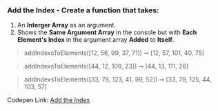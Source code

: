 ### Add the Index - Create a function that takes: 

1. An **Interger Array** as an argument. 
1. Shows the **Same Argument Array** in the console but with **Each Element's Index** in the argument array **Added** to **Itself**.

> addIndexsToElements([12, 56, 99, 37, 71]) ➞ [12, 57, 101, 40, 75] 

> addIndexsToElements([44, 12, 109, 23]) ➞ [44, 13, 111, 26]

> addIndexsToElements([33, 78, 123, 41, 99, 52]) ➞ [33, 79, 125, 44, 103, 57] 

Codepen Link: [Add the Index](https://codepen.io/javascriptstudent/pen/gOaWKPN?editors=0012)